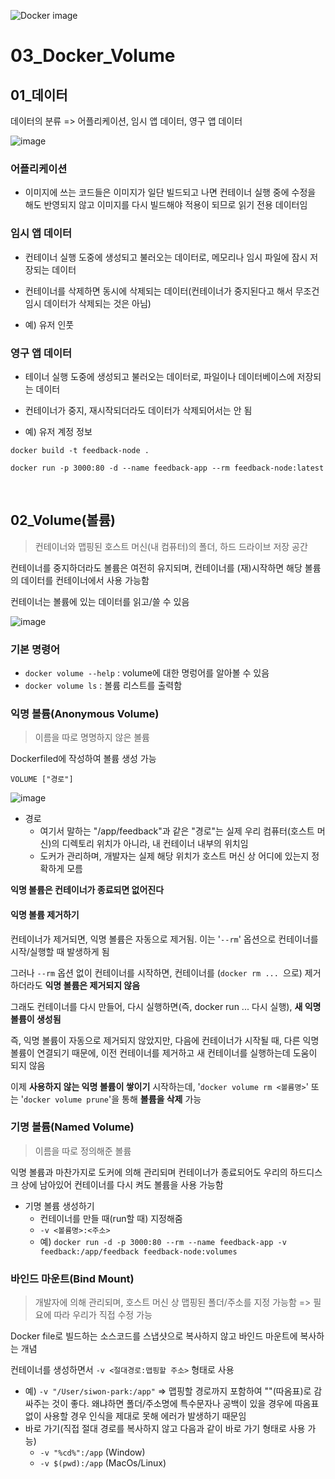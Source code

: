 ![Docker image](https://user-images.githubusercontent.com/93081720/174341063-d8894c50-7452-49b0-ae2f-7a4b019dc8a9.png)

# 03_Docker_Volume

## 01_데이터

데이터의 분류 => 어플리케이션, 임시 앱 데이터, 영구 앱 데이터

![image](https://user-images.githubusercontent.com/93081720/180634741-52a53d58-f5e3-4d89-9cec-92dd4379ee7c.png)

### 어플리케이션

- 이미지에 쓰는 코드들은 이미지가 일단 빌드되고 나면 컨테이너 실행 중에 수정을 해도 반영되지 않고 이미지를 다시 빌드해야 적용이 되므로 읽기 전용 데이터임



### 임시 앱 데이터

- 컨테이너 실행 도중에 생성되고 불러오는 데이터로, 메모리나 임시 파일에 잠시 저장되는 데이터
- 컨테이너를 삭제하면 동시에 삭제되는 데이터(컨테이너가 중지된다고 해서 무조건 임시 데이터가 삭제되는 것은 아님)

- 예) 유저 인풋



### 영구 앱 데이터

- 테이너 실행 도중에 생성되고 불러오는 데이터로, 파일이나 데이터베이스에 저장되는 데이터
- 컨테이너가 중지, 재시작되더라도 데이터가 삭제되어서는 안 됨

- 예) 유저 계정 정보

```
docker build -t feedback-node .

docker run -p 3000:80 -d --name feedback-app --rm feedback-node:latest
```

<br>

## 02_Volume(볼륨)

> 컨테이너와 맵핑된 호스트 머신(내 컴퓨터)의 폴더, 하드 드라이브 저장 공간

컨테이너를 중지하더라도 볼륨은 여전히 유지되며, 컨테이너를 (재)시작하면 해당 볼륨의 데이터를 컨테이너에서 사용 가능함

컨테이너는 볼륨에 있는 데이터를 읽고/쓸 수 있음

![image](https://user-images.githubusercontent.com/93081720/180636189-a5091868-6dd1-43de-86ec-aeb14c3cfd99.png)

### 기본 명령어

- `docker volume --help` : volume에 대한 명렁어를 알아볼 수 있음
- `docker volume ls` : 볼륨 리스트를 출력함



### 익명 볼륨(Anonymous Volume)

> 이름을 따로 명명하지 않은 볼륨

Dockerfiled에 작성하여 볼륨 생성 가능

`VOLUME ["경로"]`

![image](https://user-images.githubusercontent.com/93081720/183292460-aa00b626-9795-4fa9-b333-c02bdd418895.png)

- 경로
  - 여기서 말하는 "/app/feedback"과 같은 "경로"는 실제 우리 컴퓨터(호스트 머신)의 디렉토리 위치가 아니라, 내 컨테이너 내부의 위치임
  - 도커가 관리하며, 개발자는 실제 해당 위치가 호스트 머신 상 어디에 있는지 정확하게 모름

**익명 볼륨은 컨테이너가 종료되면 없어진다** 



#### 익명 볼륨 제거하기

컨테이너가 제거되면, 익명 볼륨은 자동으로 제거됨. 이는 '`--rm`' 옵션으로 컨테이너를 시작/실행할 때 발생하게 됨

그러나 `--rm` 옵션 없이 컨테이너를 시작하면, 컨테이너를 (`docker rm ... `으로) 제거하더라도 **익명 볼륨은 제거되지 않음**

그래도 컨테이너를 다시 만들어, 다시 실행하면(즉, docker run ... 다시 실행), **새 익명 볼륨이 생성됨** 

즉, 익명 볼륨이 자동으로 제거되지 않았지만, 다음에 컨테이너가 시작될 때, 다른 익명 볼륨이 연결되기 때문에, 이전 컨테이너를 제거하고 새 컨테이너를 실행하는데 도움이 되지 않음

이제 **사용하지 않는 익명 볼륨이 쌓이기** 시작하는데,  '`docker volume rm <볼륨명>`' 또는 '`docker volume prune`'을 통해 **볼륨을 삭제** 가능



### 기명 볼륨(Named Volume)

> 이름을 따로 정의해준 볼륨

익명 볼륨과 마찬가지로 도커에 의해 관리되며 컨테이너가 종료되어도 우리의 하드디스크 상에 남아있어 컨테이너를 다시 켜도 볼륨을 사용 가능함

- 기명 볼륨 생성하기
  - 컨테이너를 만들 때(run할 때) 지정해줌
  - `-v <볼륨명>:<주소>`
  - 예) `docker run -d -p 3000:80 --rm --name feedback-app -v feedback:/app/feedback feedback-node:volumes`



### 바인드 마운트(Bind Mount)

> 개발자에 의해 관리되며, 호스트 머신 상 맵핑된 폴더/주소를 지정 가능함 => 필요에 따라 우리가 직접 수정 가능

Docker file로 빌드하는 소스코드를 스냅샷으로 복사하지 않고 바인드 마운트에 복사하는 개념

컨테이너를 생성하면서 `-v <절대경로:맵핑할 주소>` 형태로 사용

- 예) `-v "/User/siwon-park:/app"` => 맵핑할 경로까지 포함하여 ""(따옴표)로 감싸주는 것이 좋다. 왜냐하면 폴더/주소명에 특수문자나 공백이 있을 경우에 따옴표 없이 사용할 경우 인식을 제대로 못해 에러가 발생하기 때문임
- 바로 가기(직접 절대 경로를 복사하지 않고 다음과 같이 바로 가기 형태로 사용 가능)
  - `-v "%cd%":/app` (Window)
  - `-v $(pwd):/app` (MacOs/Linux)



